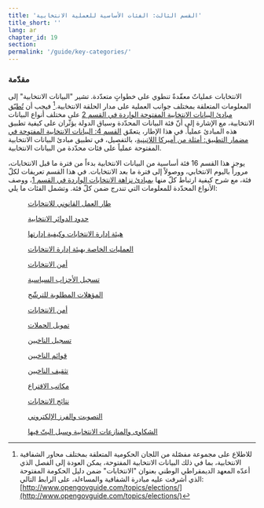 ```yaml
---
title: 'القسم الثالث: الفئات الأساسية للعملية الانتخابية'
title_short: ''
lang: ar
chapter_id: 19
section:
permalink: '/guide/key-categories/'
---
```


### مقدّمة

الانتخابات عملياتٌ معقّدةٌ تنطوي على خطواتٍ متعدّدة. تشير "البيانات الانتخابية" إلى المعلومات المتعلقة بمختلف جوانب العملية على مدار الحلقة الانتخابية.[^1] فيجب أن [تُطبّق مبادئ البيانات الانتخابية المفتوحة الواردة في القسم 2](/ar/guide/principles/) على مختلف أنواع البيانات الانتخابية، مع الإشارة إلى أنّ فئة البيانات المحدّدة وسياق الدولة يؤثّران على كيفية تطبيق هذه المبادئ عملياً. في هذا الإطار، يتعمّق [القسم 4: البيانات الانتخابية المفتوحة في مضمار التطبيق: أمثلة من أميركا اللاتينية](/ar/guide/country-examples/)، بالتفصيل، في تطبيق مبادئ البيانات الانتخابية المفتوحة عملياً على فئات محدّدة من البيانات الانتخابية.

يوجز هذا القسم 16 فئة أساسية من البيانات الانتخابية بدءاً من فترة ما قبل الانتخابات، مروراً باليوم الانتخابي، ووصولاً إلى فترة ما بعد الانتخابات. في هذا القسم تعريفات لكلّ فئة، مع شرح كيفية ارتباط كلّ منها [بمبادئ نزاهة الانتخابات الواردة في القسم 1](/ar/guide/electoral-integrity/)، ووصف الأنواع المحدّدة للمعلومات التي تندرج ضمن كلّ فئة. وتشمل الفئات ما يلي:

<div class="img-grid text--small">
  <figure>
  <a href="/ar/guide/key-categories/legal-framework/">
  <img src="/assets/images/inventory/categories/legal-framework.png" alt="" />
  <figcaption>طار العمل القانوني للانتخابات</figcaption>
  </a>
  </figure>

  <figure>
  <a href="/ar/guide/key-categories/electoral-boundaries/">
  <img src="/assets/images/inventory/categories/electoral-boundaries.png" alt="" />
  <figcaption>حدود الدوائر الانتخابية</figcaption>
  </a>
  </figure>

  <figure>
  <a href="/ar/guide/key-categories/emb-administration/">
  <img src="/assets/images/inventory/categories/election-management-body-and-administration.png" alt="" />
  <figcaption>هيئة إدارة الانتخابات وكيفية إدارتها</figcaption>
  </a>
  </figure>

  <figure>
  <a href="/ar/guide/key-categories/emb-processes/">
  <img src="/assets/images/inventory/categories/election-management-body-processes.png" alt="" />
  <figcaption>العمليات الخاصة بهيئة إدارة الانتخابات</figcaption>
  </a>
  </figure>

  <figure>
  <a href="/ar/guide/key-categories/security/">
  <img src="/assets/images/inventory/categories/security.png" alt="" />
  <figcaption>أمن الانتخابات</figcaption>
  </a>
  </figure>

  <figure>
  <a href="/ar/guide/key-categories/political-party-registration/">
  <img src="/assets/images/inventory/categories/political-party-registration.png" alt="" />
  <figcaption>تسجيل الأحزاب السياسية</figcaption>
  </a>
  </figure>

  <figure>
  <a href="/ar/guide/key-categories/ballot-qualification/">
  <img src="/assets/images/inventory/categories/ballot-qualification.png" alt="" />
  <figcaption>المؤهلات المطلوبة للترشّح</figcaption>
  </a>
  </figure>

  <figure>
  <a href="/ar/guide/key-categories/election-campaigns/">
  <img src="/assets/images/inventory/categories/election-campaigns.png" alt="" />
  <figcaption>أمن الانتخابات</figcaption>
  </a>
  </figure>

  <figure>
  <a href="/ar/guide/key-categories/campaign-finance/">
  <img src="/assets/images/inventory/categories/campaign-finance.png" alt="" />
  <figcaption>تمويل الحملات</figcaption>
  </a>
  </figure>

  <figure>
  <a href="/ar/guide/key-categories/voter-registration/">
  <img src="/assets/images/inventory/categories/voter-registration.png" alt="" />
  <figcaption>تسجيل الناخبين</figcaption>
  </a>
  </figure>

  <figure>
  <a href="/ar/guide/key-categories/voter-lists/">
  <img src="/assets/images/inventory/categories/voter-lists.png" alt="" />
  <figcaption>قوائم الناخبين</figcaption>
  </a>
  </figure>

  <figure>
  <a href="/ar/guide/key-categories/voter-education/">
  <img src="/assets/images/inventory/categories/voter-education.png" alt="" />
  <figcaption>تثقيف الناخبين</figcaption>
  </a>
  </figure>

  <figure>
  <a href="/ar/guide/key-categories/polling-stations/">
  <img src="/assets/images/inventory/categories/polling-stations.png" alt="" />
  <figcaption>مكاتب الاقتراع</figcaption>
  </a>
  </figure>

  <figure>
  <a href="/ar/guide/key-categories/election-results/">
  <img src="/assets/images/inventory/categories/election-results-official-final.png" alt="" />
  <figcaption>نتائج الانتخابات</figcaption>
  </a>
  </figure>

  <figure>
  <a href="/ar/guide/key-categories/electronic-voting/">
  <img src="/assets/images/inventory/categories/electronic-voting.png" alt="" />
  <figcaption>التصويت والفرز الإلكتروني</figcaption>
  </a>
  </figure>

  <figure>
  <a href="/ar/guide/key-categories/complaints-and-disputes/">
  <img src="/assets/images/inventory/categories/electoral-complaints-and-disputes.png" alt="" />
  <figcaption>الشكاوى والمنازعات الانتخابية وسبل البتّ فيها</figcaption>
  </a>
  </figure>

</div>

[^1]: للاطلاع على مجموعة مفصّلة من اللجان الحكومية المتعلقة بمختلف محاور الشفافية الانتخابية، بما في ذلك البيانات الانتخابية المفتوحة، يمكن العودة إلى الفصل الذي أعدّه المعهد الديمقراطي الوطني بعنوان "الانتخابات" ضمن دليل الحكومة المفتوحة الذي أشرفت عليه مبادرة الشفافية والمساءلة، على الرابط التالي: [http://www.opengovguide.com/topics/elections/](http://www.opengovguide.com/topics/elections/)
